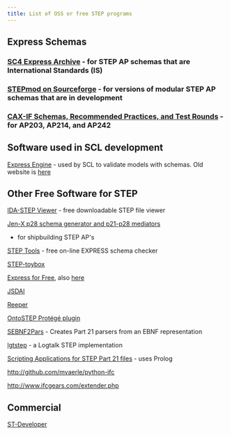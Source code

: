 ```yaml
---
title: List of OSS or free STEP programs
---
```


Express Schemas
---------------

### [SC4 Express Archive](http://www.steptools.com/sc4/archive/) - for STEP AP schemas that are International Standards (IS)

### [STEPmod on Sourceforge](http://stepmod.cvs.sourceforge.net/viewvc/stepmod/stepmod/data/modules/) - for versions of modular STEP AP schemas that are in development

### [CAX-IF Schemas, Recommended Practices, and Test Rounds](http://www.cax-if.org/joint_testing_info.html#schemas) - for AP203, AP214, and AP242

Software used in SCL development
--------------------------------

[Express Engine](http://sourceforge.net/projects/exp-engine/) - used by
SCL to validate models with schemas. Old website is
[here](http://exp-engine.sourceforge.net/)

Other Free Software for STEP
----------------------------

[IDA-STEP Viewer](http://www.ida-step.net/components/viewers/basic) -
free downloadable STEP file viewer

[Jen-X p28 schema generator and p21-p28
mediators](http://www.isetools.org/eb-cgi-bin/yabb2_ISE/YaBB.pl?board=general_mediators)
- for shipbuilding STEP AP's

[STEP Tools](http://www.steptools.com/translate/expfront) - free on-line
EXPRESS schema checker

[STEP-toybox](http://sourceforge.net/projects/step-toybox/)

[Express for Free](http://exff.sourceforge.net/), also
[here](http://www.exff.org/)

[JSDAI](http://www.jsdai.net/)

[Reeper](http://www.nist.gov/el/msid/reeper.cfm)

[OntoSTEP Protégé plugin](http://www.nist.gov/el/msid/ontostep.cfm)

[SEBNF2Pars](http://code.google.com/p/sebnf2pars/) - Creates Part 21
parsers from an EBNF representation

[lgtstep](http://code.google.com/p/lgtstep/) - a Logtalk STEP
implementation

[Scripting Applications for STEP Part 21
files](http://www.kshell.com/pages/scripting/index.html) - uses Prolog

<http://github.com/mvaerle/python-ifc>

<http://www.ifcgears.com/extender.php>

Commercial
----------

[ST-Developer](http://www.steptools.com/products/stdev/)
